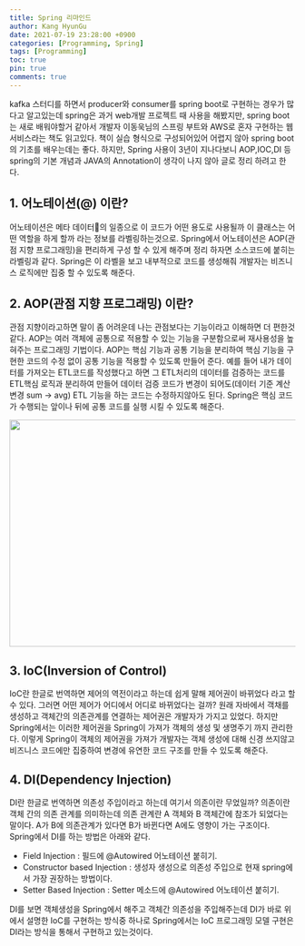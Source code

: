 ```yaml
---
title: Spring 리마인드
author: Kang HyunGu
date: 2021-07-19 23:28:00 +0900
categories: [Programming, Spring]
tags: [Programming]
toc: true
pin: true
comments: true
---
```


kafka 스터디를 하면서 producer와 consumer를 spring boot로 구현하는 경우가 많다고 알고있는데 spring은 과거 web개발 프로젝트 때 사용을 해봤지만, spring boot는 새로 배워야할거 같아서 개발자 이동욱님의 스프링 부트와 AWS로 혼자 구현하는 웹 서비스라는 책도 읽고있다.
책이 실습 형식으로 구성되어있어 어렵지 않아 spring boot의 기초를 배우는데는 좋다.
하지만, Spring 사용이 3년이 지나다보니 AOP,IOC,DI 등 spring의 기본 개념과 JAVA의 Annotation이 생각이 나지 않아 글로 정리 하려고 한다.

## 1. 어노테이션(@) 이란?
어노테이션은 메타 데이터의 일종으로 이 코드가 어떤 용도로 사용될까 이 클래스는 어떤 역할을 하게 할까 라는 정보를 라벨링하는것으로.
Spring에서 어노테이션은 AOP(관점 지향 프로그래밍)을 편리하게 구성 할 수 있게 해주며 정리 하자면 소스코드에 붙히는 라벨링과 같다.
Spring은 이 라벨을 보고 내부적으로 코드를 생성해줘 개발자는 비즈니스 로직에만 집중 할 수 있도록 해준다.

## 2. AOP(관점 지향 프로그래밍) 이란?
관점 지향이라고하면 말이 좀 어려운데 나는 관점보다는 기능이라고 이해하면 더 편한것 같다. AOP는 여러 객체에 공통으로 적용할 수 있는 기능을 구분함으로써 재사용성을 높혀주는 프로그래밍 기법이다.
AOP는 핵심 기능과 공통 기능을 분리하여 핵심 기능을 구현한 코드의 수정 없이 공통 기능을 적용할 수 있도록 만들어 준다.
예를 들어 내가 데이터를 가져오는 ETL코드를 작성했다고 하면 그 ETL처리의 데이터를 검증하는 코드를 ETL핵심 로직과 분리하여 만들어 데이터 검증 코드가 변경이 되어도(데이터 기준 계산 변경 sum -> avg)
ETL 기능을 하는 코드는 수정하지않아도 된다.
Spring은 핵심 코드가 수행되는 앞이나 뒤에 공통 코드를 실행 시킬 수 있도록 해준다.
<p align="left"> <img src="{{site.url}}/img/posts/spring_1/aop.png" width="600" height="400"></p>

## 3. IoC(Inversion of Control)
IoC란 한글로 번역하면 제어의 역전이라고 하는데 쉽게 말해 제어권이 바뀌었다 라고 할 수 있다.
그러면 어떤 제어가 어디에서 어디로 바뀌었다는 걸까?
원래 자바에서 객채를 생성하고 객체간의 의존관계를 연결하는 제어권은 개발자가 가지고 있었다.
하지만 Spring에서는 이러한 제어권을 Spring이 가져가 객체의 생성 및 생명주기 까지 관리한다.
이렇게 Spring이 객체의 제어권을 가져가 개발자는 객체 생성에 대해 신경 쓰지않고 비즈니스 코드에만 집중하여 변경에 유연한 코드 구조를 만들 수 있도록 해준다.

## 4. DI(Dependency Injection)
DI란 한글로 번역하면 의존성 주입이라고 하는데 여기서 의존이란 무었일까?
의존이란 객체 간의 의존 관계를 의미하는데 의존 관계란 A 객체와 B 객체간에 참조가 되었다는 말이다.
A가 B에 의존관계가 있다면 B가 바뀐다면 A에도 영향이 가는 구조이다.
Spring에서 DI를 하는 방법은 아래와 같다.

- Field Injection : 필드에 @Autowired 어노테이션 붙히기.
- Constructor based Injection : 생성자 생성으로 의존성 주입으로 현재 spring에서 가장 권장하는 방법이다.
- Setter Based Injection : Setter 메소드에 @Autowired 어노테이션 붙히기.

DI를 보면 객체생성을 Spring에서 해주고 객체간 의존성을 주입해주는데 DI가 바로 위에서 설명한 IoC를 구현하는 방식중 하나로 Spring에서는 IoC 프로그래밍 모델 구현은 DI라는 방식을 통해서 구현하고 있는것이다.
